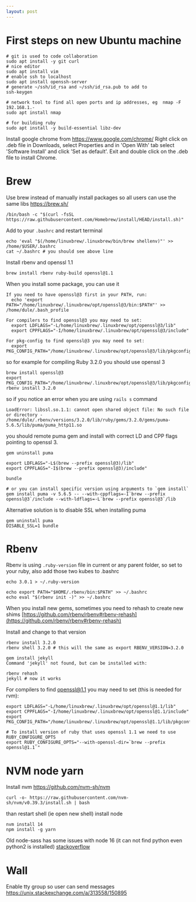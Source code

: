 ```yaml
---
layout: post
---
```



# First steps on new Ubuntu machine

```
# git is used to code collaboration
sudo apt install -y git curl
# nice editor
sudo apt install vim
# enable ssh to localhost
sudo apt install openssh-server
# generate ~/ssh/id_rsa and ~/ssh/id_rsa.pub to add to
ssh-keygen

# network tool to find all open ports and ip addresses, eg  nmap -F 192.168.1.-
sudo apt install nmap

# for building ruby
sudo apt install -y build-essential libz-dev
```

Install google chrome from https://www.google.com/chrome/
Right click on .deb file in Downloads, select Properties and in 'Open With' tab select 'Software Install' and click 'Set as default'. Exit and double click on the .deb file to install Chrome.

# Brew

Use brew instead of manually install packages so all users can use the same libs
https://brew.sh/


```
/bin/bash -c "$(curl -fsSL https://raw.githubusercontent.com/Homebrew/install/HEAD/install.sh)"
```

Add to your `.bashrc` and restart terminal
```
echo 'eval "$(/home/linuxbrew/.linuxbrew/bin/brew shellenv)"' >> /home/$USER/.bashrc
cat ~/.bashrc # you should see above line
```
Install rbenv and openssl 1.1
```
brew install rbenv ruby-build openssl@1.1
```

When you install some package, you can use it

```
If you need to have openssl@3 first in your PATH, run:
  echo 'export PATH="/home/linuxbrew/.linuxbrew/opt/openssl@3/bin:$PATH"' >> /home/dule/.bash_profile

For compilers to find openssl@3 you may need to set:
  export LDFLAGS="-L/home/linuxbrew/.linuxbrew/opt/openssl@3/lib"
  export CPPFLAGS="-I/home/linuxbrew/.linuxbrew/opt/openssl@3/include"

For pkg-config to find openssl@3 you may need to set:
  export PKG_CONFIG_PATH="/home/linuxbrew/.linuxbrew/opt/openssl@3/lib/pkgconfig"
```

so for example for compiling Ruby 3.2.0 you should use openssl 3
```
brew install openssl@3
export PKG_CONFIG_PATH="/home/linuxbrew/.linuxbrew/opt/openssl@3/lib/pkgconfig"
rbenv install 3.2.0
```
so if you notice an error when you are using `rails s` command
```
LoadError: libssl.so.1.1: cannot open shared object file: No such file or directory - /home/dule/.rbenv/versions/3.2.0/lib/ruby/gems/3.2.0/gems/puma-5.6.5/lib/puma/puma_http11.so
```
you should remote puma gem and install with correct LD and CPP flags pointing to
openssl 3.
```
gem uninstall puma

export LDFLAGS="-L$(brew --prefix openssl@3)/lib"
export CPPFLAGS="-I$(brew --prefix openssl@3)/include"

bundle

# or you can install specific version using arguments to `gem install`
gem install puma -v 5.6.5 -- --with-cppflags=-I`brew --prefix openssl@3`/include --with-ldflags=-L`brew --prefix openssl@3`/lib
```

Alternative solution is to disable SSL when installing puma
```
gem uninstall puma
DISABLE_SSL=1 bundle
```

# Rbenv

Rbenv is using `.ruby-version` file in current or any parent folder, so set to your ruby, also add those two kubes to .bashrc
```
echo 3.0.1 > ~/.ruby-version

echo export PATH="$HOME/.rbenv/bin:$PATH" >> ~/.bashrc
echo eval "$(rbenv init -)" >> ~/.bashrc
```

When you install new gems, sometimes you need to rehash to create new shims
[https://github.com/rbenv/rbenv#rbenv-rehash](https://github.com/rbenv/rbenv#rbenv-rehash)

Install and change to that version

```
rbenv install 3.2.0
rbenv shell 3.2.0 # this will the same as export RBENV_VERSION=3.2.0
```

```
gem install jekyll
Command 'jekyll' not found, but can be installed with:

rbenv rehash
jekyll # now it works
```

For compilers to find openssl@1.1 you may need to set (this is needed for rvm):
```
export LDFLAGS="-L/home/linuxbrew/.linuxbrew/opt/openssl@1.1/lib"
export CPPFLAGS="-I/home/linuxbrew/.linuxbrew/opt/openssl@1.1/include"
export PKG_CONFIG_PATH="/home/linuxbrew/.linuxbrew/opt/openssl@1.1/lib/pkgconfig"

# To install version of ruby that uses openssl 1.1 we need to use RUBY_CONFIGURE_OPTS
export RUBY_CONFIGURE_OPTS="--with-openssl-dir=`brew --prefix openssl@1.1`"
```


# NVM node yarn

Install nvm https://github.com/nvm-sh/nvm

```
curl -o- https://raw.githubusercontent.com/nvm-sh/nvm/v0.39.3/install.sh | bash
```
than restart shell (ie open new shell) install node
```
nvm install 14
npm install -g yarn
```

Old node-sass has some issues with node 16 (it can not find python even python2
is installed)
[stackoverflow](https://stackoverflow.com/questions/67241196/error-no-template-named-remove-cv-t-in-namespace-std-did-you-mean-remove)

# Wall

Enable tty group so user can send messages
https://unix.stackexchange.com/a/313558/150895
